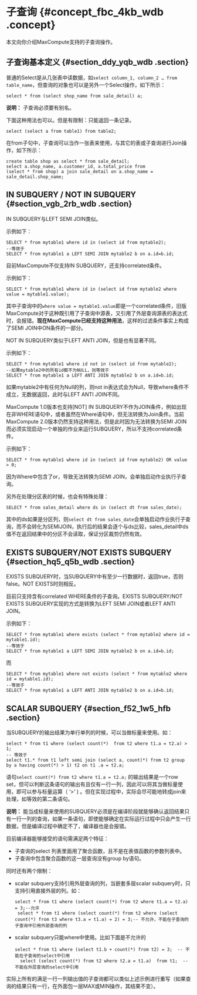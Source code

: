 # 子查询 {#concept_fbc_4kb_wdb .concept}

本文向你介绍MaxCompute支持的子查询操作。

## 子查询基本定义 {#section_ddy_yqb_wdb .section}

普通的Select是从几张表中读数据，如`select column_1, column_2 … from table_name`，但查询的对象也可以是另外一个Select操作，如下所示：

```
select * from (select shop_name from sale_detail) a;
```

**说明：** 子查询必须要有别名。

下面这种用法也可以。但是有限制：只能返回一条记录。

```
select (select a from table1) from table2;
```

在from子句中，子查询可以当作一张表来使用，与其它的表或子查询进行Join操作，如下所示：

```
create table shop as select * from sale_detail;
select a.shop_name, a.customer_id, a.total_price from
(select * from shop) a join sale_detail on a.shop_name = sale_detail.shop_name;
```

## IN SUBQUERY / NOT IN SUBQUERY {#section_vgb_2rb_wdb .section}

IN SUBQUERY与LEFT SEMI JOIN类似。

示例如下：

```
SELECT * from mytable1 where id in (select id from mytable2);
--等效于
SELECT * from mytable1 a LEFT SEMI JOIN mytable2 b on a.id=b.id;
```

目前MaxCompute不仅支持IN SUBQUERY，还支持correlated条件。

示例如下：

```
SELECT * from mytable1 where id in (select id from mytable2 where value = mytable1.value);
```

其中子查询中的`where value = mytable1.value`即是一个correlated条件，旧版MaxCompute对于这种既引用了子查询中源表，又引用了外层查询源表的表达式时，会报错。**现在MaxCompute已经支持这种用法**，这样的过滤条件事实上构成了SEMI JOIN中ON条件的一部分。

NOT IN SUBQUERY类似于LEFT ANTI JOIN，但是也有显著不同。

示例如下：

```
SELECT * from mytable1 where id not in (select id from mytable2);
--如果mytable2中的所有id都不为NULL，则等效于
SELECT * from mytable1 a LEFT ANTI JOIN mytable2 b on a.id=b.id;
```

如果mytable2中有任何为Null的列，则not in表达式会为Null，导致where条件不成立，无数据返回，此时与LEFT ANTI JOIN不同。

MaxCompute 1.0版本也支持\[NOT\] IN SUBQUERY不作为JOIN条件，例如出现在非WHERE语句中，或者虽然在Where语句中，但无法转换为Join条件。当前MaxCompute 2.0版本仍然支持这种用法，但是此时因为无法转换为SEMI JOIN而必须实现启动一个单独的作业来运行SUBQUERY，所以不支持correlated条件。

示例如下：

```
SELECT * from mytable1 where id in (select id from mytable2) OR value > 0;
```

因为Where中包含了or，导致无法转换为SEMI JOIN，会单独启动作业执行子查询。

另外在处理分区表的时候，也会有特殊处理：

```
SELECT * from sales_detail where ds in (select dt from sales_date);
```

其中的ds如果是分区列，则`select dt from sales_date`会单独启动作业执行子查询，而不会转化为SEMIJOIN，执行后的结果会逐个与ds比较，sales\_detail中ds值不在返回结果中的分区不会读取，保证分区裁剪仍然有效。

## EXISTS SUBQUERY/NOT EXISTS SUBQUERY {#section_hq5_q5b_wdb .section}

EXISTS SUBQUERY时，当SUBQUERY中有至少一行数据时，返回true，否则false。NOT EXISTS时则相反。

目前只支持含有correlated WHERE条件的子查询。EXISTS SUBQUERY/NOT EXISTS SUBQUERY实现的方式是转换为LEFT SEMI JOIN或者LEFT ANTI JOIN。

示例如下：

```
SELECT * from mytable1 where exists (select * from mytable2 where id = mytable1.id);
--等效于
SELECT * from mytable1 a LEFT SEMI JOIN mytable2 b on a.id=b.id;
```

而

```
SELECT * from mytable1 where not exists (select * from mytable2 where id = mytable1.id);
--等效于
SELECT * from mytable1 a LEFT ANTI JOIN mytable2 b on a.id=b.id;
```

## SCALAR SUBQUERY {#section_f52_1w5_hfb .section}

当SUBQUERY的输出结果为单行单列的时候，可以当做标量来使用。如：

```
select * from t1 where (select count(*)  from t2 where t1.a = t2.a) > 1; 
-- 等效于
select t1.* from t1 left semi join (select a, count(*) from t2 group by a having count(*) > 1) t2 on t1 .a = t2.a;
```

语句`select count(*) from t2 where t1.a = t2.a;` 的输出结果是一个row set，但可以判断这条语句的输出有且仅有一行一列，因此可以将其当做标量使用，即可以参与标量运算（ ‘\>’ \) 。但在实现过程中，实际会尽可能地转成join来处理，如等效的第二条语句。

**说明：** 能当成标量来使用的SUBQUERY必须是在编译阶段就能够确认返回结果只有一行一列的查询，如果一条语句，即使能够确定在实际运行过程中只会产生一行数据，但是编译过程中确定不了，编译器也是会报错。

目前编译器能够接受的语句需满足两个特征：

-   子查询的select 列表里面用了聚合函数，且不是在表值函数的参数列表中。
-   子查询中包含聚合函数的这一层查询没有group by语句。

同时还有两个限制：

-   scalar subquery支持引用外层查询的列，当嵌套多层scalar subquery时，只支持引用直接外层的列。如：

    ```
    select * from t1 where (select count(*) from t2 where t1.a = t2.a) = 3;--允许
     select * from t1 where (select count(*) from t2 where (select count(*) from t3 where t3.a = t1.a) = 2) = 3;-- 不允许，不能在子查询的子查询中引用外部查询的列
    ```

-   scalar subquery只能where中使用。比如下面是不允许的

    ```
    select * from t1 where (select t1.b + count(*) from t2) = 3;  -- 不能在子查询的select中引用
      select (select count(*) from t2 where t2.a = t1.a)  from t1;  -- 不能在外层查询的select中引用
    ```


实际上所有的满足一行一列输出值的子查询都可以类似上述示例进行重写（如果查询的结果只有一行，在外面包一层MAX或MIN操作，其结果不变）。


